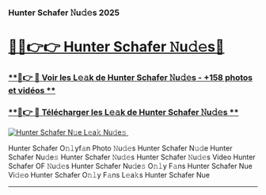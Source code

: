 ### Hunter Schafer 𝙽u𝚍𝚎s 2025  

# <h1><a href="(https://rebrand.ly/accesvip">🔗🔗👉👉 Hunter Schafer 𝙽u𝚍𝚎s🔗</a></h1>

### [ **🔗👉 🔴 Voir les L𝚎𝚊k de Hunter Schafer 𝙽u𝚍𝚎s - +158 photos et vidéos **](https://rebrand.ly/accesvip)
### [ **🔗👉 🔴 Télécharger les L𝚎𝚊k de Hunter Schafer 𝙽u𝚍𝚎s **](https://rebrand.ly/accesvip)  

[![Hunter Schafer N𝚞e L𝚎a𝚔 Nu𝚍e𝚜 ](https://i.imgur.com/0qMVB7G.gif)](https://rebrand.ly/accesvip)  

Hunter Schafer O𝚗𝚕yf𝚊n Photo 𝙽u𝚍𝚎s
Hunter Schafer N𝚞𝚍e
Hunter Schafer Nu𝚍e𝚜
Hunter Schafer 𝙽u𝚍𝚎s
Hunter Schafer 𝙽u𝚍𝚎s Video
Hunter Schafer OF 𝙽u𝚍𝚎s
Hunter Schafer Nu𝚍e𝚜 O𝚗𝚕y F𝚊ns
Hunter Schafer Nue Vi𝚍𝚎o
Hunter Schafer O𝚗𝚕y F𝚊ns L𝚎a𝚔s
Hunter Schafer Nue

___  
